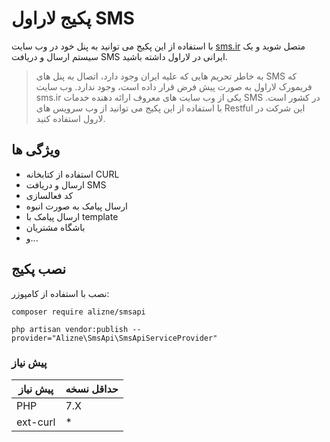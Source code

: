 # پکیج لاراول SMS

با استفاده از این پکیج می توانید به پنل خود در وب سایت [sms.ir](https://sms.ir) متصل شوید و یک سیستم ارسال و دریافت SMS ایرانی در لاراول داشته باشید.

> به خاطر تحریم هایی که علیه ایران وجود دارد، اتصال به پنل های SMS که فریمورک لاراول به صورت پیش فرض قرار داده است، وجود ندارد.
وب سایت sms.ir یکی از وب سایت های معروف ارائه دهنده خدمات SMS در کشور است. با استفاده از این پکیج می توانید از وب سرویس های Restful این شرکت در لارول استفاده کنید.

## ویژگی ها
- استفاده از کتابخانه CURL
- ارسال و دریافت SMS
- کد فعالسازی
- ارسال پیامک به صورت انبوه
- ارسال پیامک با template
- باشگاه مشتریان
- و...

## نصب پکیج
نصب با استفاده از کامپوزر:
```
composer require alizne/smsapi
```

```
php artisan vendor:publish --provider="Alizne\SmsApi\SmsApiServiceProvider"
```
### پیش نیاز

| پیش نیاز  | حداقل نسخه |
| ------------- | ------------- |
|  PHP | 7.X  |
| ext-curl | * |

